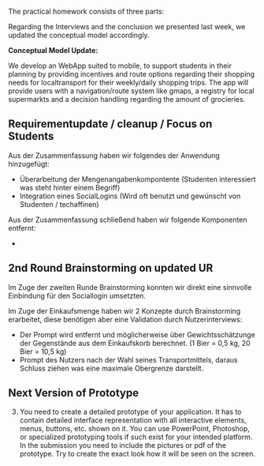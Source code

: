 The practical homework consists of three parts:

Regarding the Interviews and the conclusion we presented last week, we updated the conceptual model accordingly. 

**Conceptual Model Update:**

We develop an WebApp suited to mobile, to support students in their planning by providing incentives and route options regarding their shopping needs for localtransport for their weekly/daily shopping trips. The app will provide users with a navigation/route system like gmaps, a registry for local supermarkts and a decision handling regarding the amount of grocieries.

## Requirementupdate / cleanup / Focus on Students   
Aus der Zusammenfassung haben wir folgendes der Anwendung hinzugefügt:
- Überarbeitung der Mengenangabenkompontente (Studenten interessiert was steht hinter einem Begriff)
- Integration eines SocialLogins (Wird oft benutzt und gewünscht von Studenten / techaffinen)
        

Aus der Zusammenfassung schließend haben wir folgende Komponenten entfernt:

* 


## 2nd Round Brainstorming on updated UR

Im Zuge der zweiten Runde Brainstorming konnten wir direkt eine sinnvolle Einbindung für den Sociallogin umsetzten.

Im Zuge der Einkaufsmenge haben wir 2 Konzepte durch Brainstorming erarbeitet, diese benötigen aber eine Validation durch Nutzerinterviews: 
- Der Prompt wird entfernt und möglicherweise über Gewichtsschätzunge der Gegenstände aus dem Einkaufskorb berechnet. (1 Bier = 0,5 kg, 20 Bier = 10,5 kg)
- Prompt des Nutzers nach der Wahl seines Transportmittels, daraus Schluss ziehen was eine maximale Obergrenze darstellt.

## Next Version of Prototype
3. You need to create a detailed prototype of your application. It has to contain detailed interface representation with all interactive elements, menus, buttons, etc. shown on it. You can use PowerPoint, Photoshop, or specialized prototyping tools if such exist for your intended platform. In the submission you need to include the pictures or pdf of the prototype. Try to create the exact look how it will be seen on the screen.

